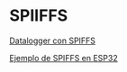 # SPIIFFS

[Datalogger con SPIFFS](https://github.com/javacasm/ESP32_Data_Logging_Webserver)

[Ejemplo de SPIFFS en ESP32](https://github.com/loboris/ESP32_spiffs_example)
